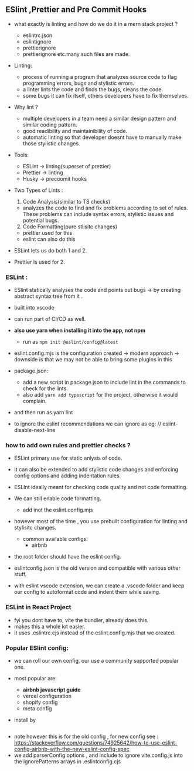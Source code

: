 ## ESlint ,Prettier and Pre Commit Hooks

- what exactly is linting and how do we do it in a mern stack project ?

  - eslintrc.json
  - eslintignore
  - prettierignore
  - prettierignore
    etc.many such files are made.

- Linting:

  - process of running a program that analyzes source code to flag programming errors, bugs and stylistic errors.
  - a linter lints the code and finds the bugs, cleans the code.
  - some bugs it can fix itself, others developers have to fix themselves.

- Why lint ?

  - multiple developers in a team need a similar design pattern and similar coding pattern.
  - good readibility and maintainibility of code.
  - automatic linting so that developer doesnt have to manually make those stylistic changes.

- Tools:

  - ESLint -> linting(superset of prettier)
  - Prettier -> linting
  - Husky -> precoomit hooks

- Two Types of Lints :

  1. Code Analysis(similar to TS checks)

  - analyzes the code to find and fix problems according to set of rules. These problems can include syntax errors, stylistic issues and potential bugs.

  2. Code Formatting(pure stlisitc changes)

  - prettier used for this
  - eslint can also do this

- ESLint lets us do both 1 and 2.
- Prettier is used for 2.

### ESLint :

- ESlint statically analyses the code and points out bugs -> by creating abstract syntax tree from it .
- built into vscode
- can run part of CI/CD as well.

- **also use yarn when installing it into the app, not npm**

  - run as `npm init @eslint/config@latest`

- eslint.config.mjs is the configuration created -> modern approach -> downside is that we may not be able to bring some plugins in this

- package.json:

  - add a new script in package.json to include lint in the commands to check for the lints.
  - also add `yarn add typescript` for the project, otherwise it would complain.

- and then run as yarn lint

- to ignore the eslint recommendations we can ignore as
  eg:
  // eslint-disable-next-line

### how to add own rules and prettier checks ?

- ESLint primary use for static anlysis of code.
- It can also be extended to add stylistic code changes and enforcing config options and adding indentation rules.

- ESLInt ideally meant for checking code quality and not code formatting.
- We can still enable code formatting.

  - add inot the eslint.config.mjs

- however most of the time , you use prebuilt configuration for linting and stylisitc changes.

  - common available configs:
    - airbnb

- the root folder should have the eslint config.
- eslintconfig.json is the old version and compatible with various other stuff.
- with eslint vscode extension, we can create a .vscode folder and keep our config to autoformat code and indent them while saving.

### ESLint in React Project

- fyi you dont have to, vite the bundler, already does this.
- makes this a whole lot easier.
- it uses .eslintrc.cjs instead of the eslint.config.mjs that we created.

### Popular ESlint config:
- we can roll our own config, our use a community supported popular one.
- most popular are:
  - **airbnb javascript guide**
  - vercel configuration
  - shopify config 
  - meta config 

- install by 
```yarn add eslint-config-airbnb eslint-config-airbnb-typescript @typescript-eslint/dot-notation eslint-plugin-jsx-a11y eslint-plugin-react eslint-plugin-import 
```
- note however this is for the old config , for new config see :
https://stackoverflow.com/questions/74925642/how-to-use-eslint-config-airbnb-with-the-new-eslint-config-spec
- we add parserConfig options , and include to ignore vite.config.js into the ignorePatterns arrays in .eslintconfig.cjs
